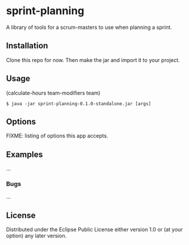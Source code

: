 # sprint-planning

A library of tools for a scrum-masters to use when planning a sprint. 

## Installation

Clone this repo for now.  Then make the jar and import it to your project.

## Usage

(calculate-hours team-modifiers team)

    $ java -jar sprint-planning-0.1.0-standalone.jar [args]

## Options

FIXME: listing of options this app accepts.

## Examples

...

### Bugs

...



## License

Distributed under the Eclipse Public License either version 1.0 or (at
your option) any later version.
